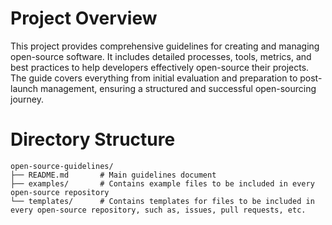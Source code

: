 # Project Overview
This project provides comprehensive guidelines for creating and managing open-source software. It includes detailed processes, tools, metrics, and best practices to help developers effectively open-source their projects. The guide covers everything from initial evaluation and preparation to post-launch management, ensuring a structured and successful open-sourcing journey.

# Directory Structure
```
open-source-guidelines/
├── README.md		# Main guidelines document
├── examples/		# Contains example files to be included in every open-source repository
└── templates/		# Contains templates for files to be included in every open-source repository, such as, issues, pull requests, etc.
```
